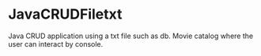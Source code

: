 # JavaCRUDFiletxt
Java CRUD application using a txt file such as db.
Movie catalog where the user can interact by console.
